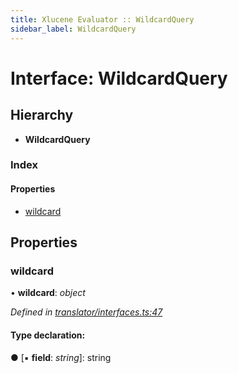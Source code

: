 ```yaml
---
title: Xlucene Evaluator :: WildcardQuery
sidebar_label: WildcardQuery
---
```


# Interface: WildcardQuery

## Hierarchy

* **WildcardQuery**

### Index

#### Properties

* [wildcard](wildcardquery.md#wildcard)

## Properties

###  wildcard

• **wildcard**: *object*

*Defined in [translator/interfaces.ts:47](https://github.com/terascope/teraslice/blob/e7b0edd3/packages/xlucene-evaluator/src/translator/interfaces.ts#L47)*

#### Type declaration:

● \[▪ **field**: *string*\]: string
